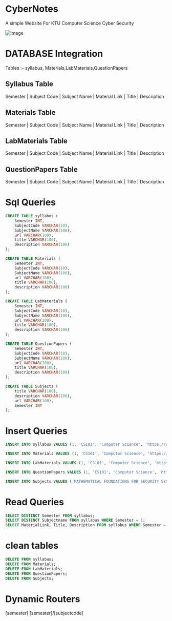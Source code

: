 # CyberNotes
A simple Website For KTU Computer Science Cyber Security 

![image](https://github.com/user-attachments/assets/0c414967-74c9-4e8a-8bd4-22861ffc1bbc)


# DATABASE Integration

Tables :- syllabus, Materials,LabMaterials,QuestionPapers

## Syllabus Table
Semester | Subject Code | Subject Name | Material Link | Title | Description

## Materials Table
Semester | Subject Code | Subject Name | Material Link | Title | Description

## LabMaterials Table
Semester | Subject Code | Subject Name | Material Link | Title | Description

## QuestionPapers Table
Semester | Subject Code | Subject Name | Material Link | Title | Description

# Sql Queries
```sql
CREATE TABLE syllabus (
    Semester INT,
    SubjectCode VARCHAR(10),
    SubjectName VARCHAR(100),
    url VARCHAR(100),
    title VARCHAR(100),
    description VARCHAR(100)
);

CREATE TABLE Materials (
    Semester INT,
    SubjectCode VARCHAR(10),
    SubjectName VARCHAR(100),
    url VARCHAR(100),
    title VARCHAR(100),
    description VARCHAR(100)
);

CREATE TABLE LabMaterials (
    Semester INT,
    SubjectCode VARCHAR(10),
    SubjectName VARCHAR(100),
    url VARCHAR(100),
    title VARCHAR(100),
    description VARCHAR(100)
);

CREATE TABLE QuestionPapers (
    Semester INT,
    SubjectCode VARCHAR(10),
    SubjectName VARCHAR(100),
    url VARCHAR(100),
    title VARCHAR(100),
    description VARCHAR(100)
);

CREATE TABLE Subjects (
    title VARCHAR(100),
    description VARCHAR(100),
    url VARCHAR(100),
    Semester INT
);
```

# Insert Queries
```sql
INSERT INTO syllabus VALUES (1, 'CS101', 'Computer Science', 'https://www.google.com', 'Syllabus', 'Syllabus for Computer Science');

INSERT INTO Materials VALUES (1, 'CS101', 'Computer Science', 'https://www.google.com', 'Materials', 'Materials for Computer Science');

INSERT INTO LabMaterials VALUES (1, 'CS101', 'Computer Science', 'https://www.google.com', 'LabMaterials', 'LabMaterials for Computer Science');

INSERT INTO QuestionPapers VALUES (1, 'CS101', 'Computer Science', 'https://www.google.com', 'QuestionPapers', 'QuestionPapers for Computer Science');

INSERT INTO Subjects VALUES ('MATHEMATICAL FOUNDATIONS FOR SECURITY SYSTEMS', 'Computer Science cyber', 'mat266',4);
``` 
# Read Queries
```sql
SELECT DISTINCT Semester FROM syllabus;
SELECT DISTINCT Subjectname FROM syllabus WHERE Semester = 1;
SELECT MaterialLink, Title, Description FROM syllabus WHERE Semester = 1 AND SubjectCode = 'CS101';
```
# clean tables
```sql
DELETE FROM syllabus;
DELETE FROM Materials;
DELETE FROM LabMaterials;
DELETE FROM QuestionPapers;
DELETE FROM Subjects;
```


# Dynamic Routers

[semester]
[semester]/[subjectcode] 
